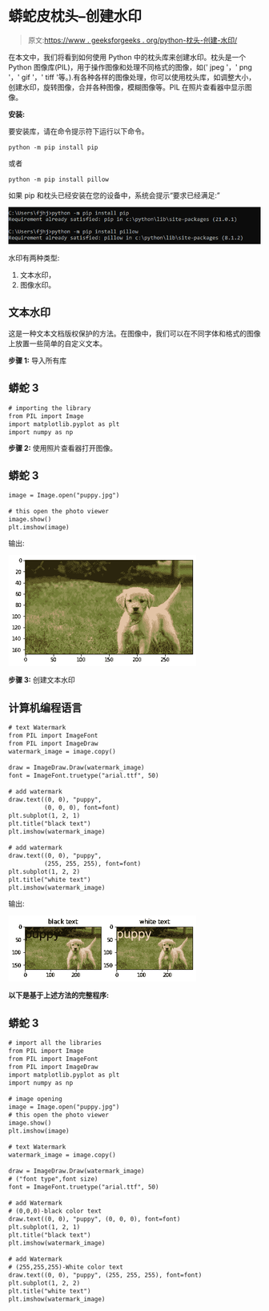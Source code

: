 # 蟒蛇皮枕头–创建水印

> 原文:[https://www . geeksforgeeks . org/python-枕头-创建-水印/](https://www.geeksforgeeks.org/python-pillow-creating-a-watermark/)

在本文中，我们将看到如何使用 Python 中的枕头库来创建水印。枕头是一个 Python 图像库(PIL)，用于操作图像和处理不同格式的图像，如(' jpeg '，' png '，' gif '，' tiff '等。).有各种各样的图像处理，你可以使用枕头库，如调整大小，创建水印，旋转图像，合并各种图像，模糊图像等。PIL 在照片查看器中显示图像。

**安装:**

要安装库，请在命令提示符下运行以下命令。

```
python -m pip install pip
```

或者

```
python -m pip install pillow
```

如果 pip 和枕头已经安装在您的设备中，系统会提示“要求已经满足:”

![](img/0fd4d703e8bc7b4a1c6088a0be1d4c1f.png)

水印有两种类型:

1.  文本水印，
2.  图像水印。

## **文本水印**

这是一种文本文档版权保护的方法。在图像中，我们可以在不同字体和格式的图像上放置一些简单的自定义文本。

**步骤 1:** 导入所有库

## 蟒蛇 3

```
# importing the library
from PIL import Image
import matplotlib.pyplot as plt
import numpy as np
```

**步骤 2:** 使用照片查看器打开图像。

## 蟒蛇 3

```
image = Image.open("puppy.jpg")

# this open the photo viewer
image.show() 
plt.imshow(image)
```

输出:

![](img/872360c0231093f97f8f93a73c41f7fb.png)

**步骤 3:** 创建文本水印

## 计算机编程语言

```
# text Watermark
from PIL import ImageFont
from PIL import ImageDraw
watermark_image = image.copy()

draw = ImageDraw.Draw(watermark_image)
font = ImageFont.truetype("arial.ttf", 50)

# add watermark
draw.text((0, 0), "puppy", 
          (0, 0, 0), font=font)
plt.subplot(1, 2, 1)
plt.title("black text")
plt.imshow(watermark_image)

# add watermark
draw.text((0, 0), "puppy", 
          (255, 255, 255), font=font)
plt.subplot(1, 2, 2)
plt.title("white text")
plt.imshow(watermark_image)
```

输出:

![](img/c810fcd835da1b075b83389258dd5dee.png)

**以下是基于上述方法的完整程序:**

## 蟒蛇 3

```
# import all the libraries
from PIL import Image
from PIL import ImageFont
from PIL import ImageDraw
import matplotlib.pyplot as plt
import numpy as np

# image opening
image = Image.open("puppy.jpg")
# this open the photo viewer
image.show()  
plt.imshow(image)

# text Watermark
watermark_image = image.copy()

draw = ImageDraw.Draw(watermark_image)
# ("font type",font size)
font = ImageFont.truetype("arial.ttf", 50)

# add Watermark
# (0,0,0)-black color text
draw.text((0, 0), "puppy", (0, 0, 0), font=font)
plt.subplot(1, 2, 1)
plt.title("black text")
plt.imshow(watermark_image)

# add Watermark
# (255,255,255)-White color text
draw.text((0, 0), "puppy", (255, 255, 255), font=font)
plt.subplot(1, 2, 2)
plt.title("white text")
plt.imshow(watermark_image)
```